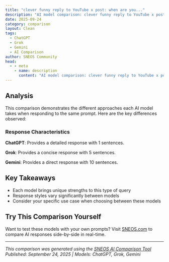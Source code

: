 ```yaml
---
title: "clever funny reply to YouTube x post: when are you..."
description: "AI model comparison: clever funny reply to YouTube x post: when are you watching youtube?..."
date: 2025-09-24
category: comparison
layout: Clean
tags:
  - ChatGPT
  - Grok
  - Gemini
  - AI Comparison
author: SNEOS Community
head:
  - - meta
    - name: description
      content: "AI model comparison: clever funny reply to YouTube x post: when are you watching youtube?..."
---
```


<ChatComparison
  title="clever funny reply to YouTube x post: when are you..."
  prompt="clever funny reply to YouTube x post: when are you watching youtube?"
  :responses='{
    "ChatGPT": "How about this funny reply:\n\n\u0022Right after I finish watching this YouTube video about when to watch YouTube!\u0022 \uD83D\uDE02\uD83D\uDCFA",
    "Grok": "\u0022Whenever I need a break from reality... so, pretty much all the time! When are you watching?\u0022",
    "Gemini": "To formulate a clever and funny reply, I need a bit more context! Could you clarify the original YouTube x post? Knowing the content or subject of that post will help me tailor a witty response about when someone is watching YouTube. For example, is it a post about:\n\n*   **A specific video or channel?**\n*   **YouTube as a platform in general?**\n*   **A current event or meme related to YouTube?**\n\nIn the meantime, here are a couple of general options:\n\n*   \u0022When am I watching YouTube? Is never an option?\u0022\n*   \u0022I watch YouTube when I should be doing literally anything else.\u0022\n\nTo give you the best response, I need more information.\n"
  }'
  published-date="17:04"
/>

## Analysis

This comparison demonstrates the different approaches each AI model takes when responding to the same prompt. Here are the key differences observed:

### Response Characteristics

**ChatGPT**: Provides a detailed response with 1 sentences. 

**Grok**: Provides a concise response with 5 sentences. 

**Gemini**: Provides a direct response with 10 sentences. 

## Key Takeaways

- Each model brings unique strengths to this type of query
- Response styles vary significantly between models
- Consider your specific use case when choosing between these models

## Try This Comparison Yourself

Want to test these models with your own prompts? Visit [SNEOS.com](https://sneos.com) to compare AI responses side-by-side in real-time.

---

*This comparison was generated using the [SNEOS AI Comparison Tool](https://sneos.com)*
*Published: September 24, 2025 | Models: ChatGPT, Grok, Gemini*
